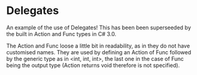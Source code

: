 # Delegates

An example of the use of Delegates! This has been been superseeded by the built in Action and Func types in C# 3.0.

The Action and Func loose a little bit in readability, as in they do not have customised names. They are used by defining an Action of Func followed by the generic type as in <int, int, int>, the last one in the case of Func being the output type (Action returns void therefore is not specified).
